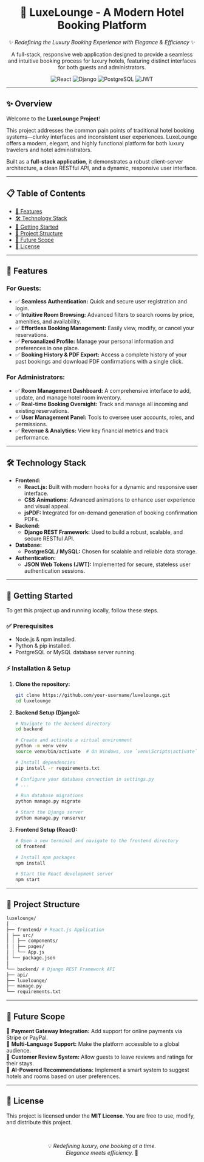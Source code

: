 <!-- PROJECT LOGO -->
<div align="center">

# 🏨 LuxeLounge - A Modern Hotel Booking Platform
✨ *Redefining the Luxury Booking Experience with Elegance & Efficiency* ✨

A full-stack, responsive web application designed to provide a seamless and intuitive booking process for luxury hotels, featuring distinct interfaces for both guests and administrators.

</div>

<p align="center">
  <img alt="React" src="https://img.shields.io/badge/React-20232A?style=for-the-badge&logo=react&logoColor=61DAFB">
  <img alt="Django" src="https://img.shields.io/badge/Django-092E20?style=for-the-badge&logo=django&logoColor=green">
  <img alt="PostgreSQL" src="https://img.shields.io/badge/PostgreSQL-316192?style=for-the-badge&logo=postgresql&logoColor=white">
  <img alt="JWT" src="https://img.shields.io/badge/JWT-000000?style=for-the-badge&logo=JSON%20web%20tokens&logoColor=white">
</p>

---

## ✨ Overview
Welcome to the **LuxeLounge Project**!

This project addresses the common pain points of traditional hotel booking systems—clunky interfaces and inconsistent user experiences. LuxeLounge offers a modern, elegant, and highly functional platform for both luxury travelers and hotel administrators.

Built as a **full-stack application**, it demonstrates a robust client-server architecture, a clean RESTful API, and a dynamic, responsive user interface.

---

## 📋 Table of Contents
- [🌟 Features](#-features)
- [🛠️ Technology Stack](#️-technology-stack)
- [🚀 Getting Started](#-getting-started)
- [📂 Project Structure](#-project-structure)
- [🔮 Future Scope](#-future-scope)
- [📄 License](#-license)

---

## 🌟 Features

### For Guests:
- ✅ **Seamless Authentication:** Quick and secure user registration and login.
- ✅ **Intuitive Room Browsing:** Advanced filters to search rooms by price, amenities, and availability.
- ✅ **Effortless Booking Management:** Easily view, modify, or cancel your reservations.
- ✅ **Personalized Profile:** Manage your personal information and preferences in one place.
- ✅ **Booking History & PDF Export:** Access a complete history of your past bookings and download PDF confirmations with a single click.

### For Administrators:
- ✅ **Room Management Dashboard:** A comprehensive interface to add, update, and manage hotel room inventory.
- ✅ **Real-time Booking Oversight:** Track and manage all incoming and existing reservations.
- ✅ **User Management Panel:** Tools to oversee user accounts, roles, and permissions.
- ✅ **Revenue & Analytics:** View key financial metrics and track performance.

---

## 🛠️ Technology Stack
- **Frontend:**
  - **React.js:** Built with modern hooks for a dynamic and responsive user interface.
  - **CSS Animations:** Advanced animations to enhance user experience and visual appeal.
  - **jsPDF:** Integrated for on-demand generation of booking confirmation PDFs.
- **Backend:**
  - **Django REST Framework:** Used to build a robust, scalable, and secure RESTful API.
- **Database:**
  - **PostgreSQL / MySQL:** Chosen for scalable and reliable data storage.
- **Authentication:**
  - **JSON Web Tokens (JWT):** Implemented for secure, stateless user authentication sessions.

---

## 🚀 Getting Started
To get this project up and running locally, follow these steps.

### ✅ Prerequisites
- Node.js & npm installed.
- Python & pip installed.
- PostgreSQL or MySQL database server running.

### ⚡ Installation & Setup
1.  **Clone the repository:**
    ```bash
    git clone https://github.com/your-username/luxelounge.git
    cd luxelounge
    ```

2.  **Backend Setup (Django):**
    ```bash
    # Navigate to the backend directory
    cd backend

    # Create and activate a virtual environment
    python -m venv venv
    source venv/bin/activate  # On Windows, use `venv\Scripts\activate`

    # Install dependencies
    pip install -r requirements.txt

    # Configure your database connection in settings.py
    # ...

    # Run database migrations
    python manage.py migrate

    # Start the Django server
    python manage.py runserver
    ```

3.  **Frontend Setup (React):**
    ```bash
    # Open a new terminal and navigate to the frontend directory
    cd frontend

    # Install npm packages
    npm install

    # Start the React development server
    npm start
    ```

---

## 📂 Project Structure

```bash
luxelounge/
│
├── frontend/ # React.js Application
│ ├── src/
│ │ ├── components/
│ │ ├── pages/
│ │ └── App.js
│ └── package.json
│
└── backend/ # Django REST Framework API
├── api/
├── luxelounge/
├── manage.py
└── requirements.txt
```

---

## 🔮 Future Scope
📌 **Payment Gateway Integration:** Add support for online payments via Stripe or PayPal.  
📌 **Multi-Language Support:** Make the platform accessible to a global audience.  
📌 **Customer Review System:** Allow guests to leave reviews and ratings for their stays.  
📌 **AI-Powered Recommendations:** Implement a smart system to suggest hotels and rooms based on user preferences.  

---

## 📄 License
This project is licensed under the **MIT License**. You are free to use, modify, and distribute this project.

<br>

<div align="center">

💡 *Redefining luxury, one booking at a time.*<br>
*Elegance meets efficiency.* 🎉

</div>
